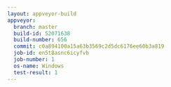 ```yaml
---
layout: appveyor-build
appveyor:
  branch: master
  build-id: 52071638
  build-number: 656
  commit: c0a894100a15a63b3569c2d5dc6176ee60b3a819
  job-id: en5t8asnc6icyfvb
  job-number: 1
  os-name: Windows
  test-result: 1
---
```


